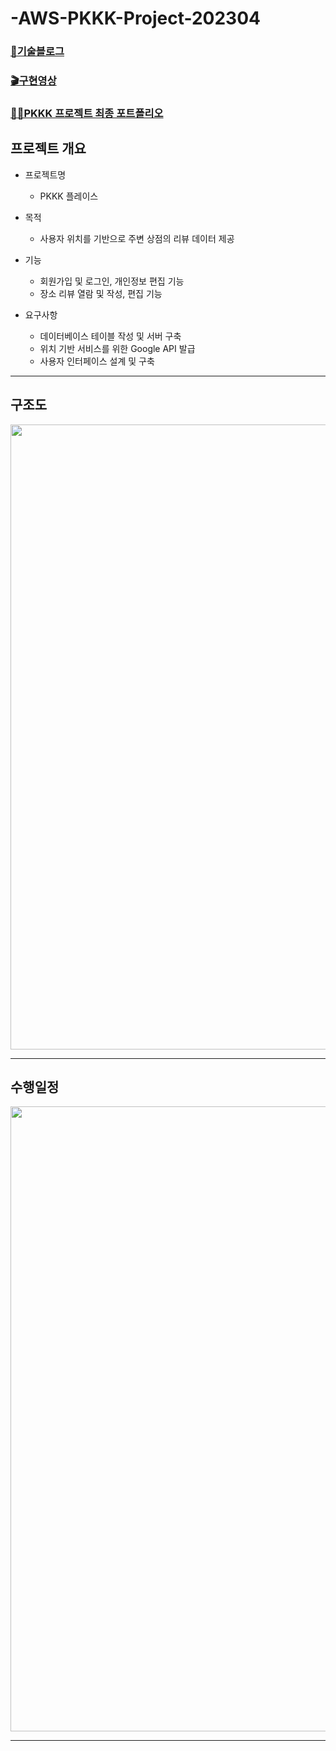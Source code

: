 # -AWS-PKKK-Project-202304

### [📖기술블로그](https://donotthinkjustdo.tistory.com/entry/Stage4-%EC%82%B0%ED%83%9C%ED%8A%B9-%EC%9B%B9%EA%B0%9C%EB%B0%9CPKKK%ED%94%84%EB%A1%9C%EC%A0%9D%ED%8A%B82023042820230607)

### [🎬구현영상](https://donotthinkjustdo.tistory.com/entry/Stage4-%EC%82%B0%ED%83%9C%ED%8A%B9-%EC%9B%B9%EA%B0%9C%EB%B0%9CPKKK%ED%94%84%EB%A1%9C%EC%A0%9D%ED%8A%B82023042820230607#stage3-1.-ec2-%EB%B0%B0%ED%8F%AC-%EA%B5%AC%EC%A1%B0-5)

### [👨‍🏫PKKK 프로젝트 최종 포트폴리오](https://github.com/0476a/-AWS-PKKK-Project-202304/files/11858531/PKKK.pdf)


## 프로젝트 개요

- 프로젝트명
  - PKKK 플레이스

- 목적
  - 사용자 위치를 기반으로 주변 상점의 리뷰 데이터 제공

- 기능
  - 회원가입 및 로그인, 개인정보 편집 기능
  - 장소 리뷰 열람 및 작성, 편집 기능

- 요구사항
  - 데이터베이스 테이블 작성 및 서버 구축
  - 위치 기반 서비스를 위한 Google API 발급
  - 사용자 인터페이스 설계 및 구축

___

## 구조도
<img src="https://github.com/0476a/-AWS-PKKK-Project-202304/assets/120405087/7db6fbb6-8877-4629-86fb-4e76ae7e6df9" style="width: 1000px;"/>

___

## 수행일정
<img src="https://github.com/0476a/-AWS-PKKK-Project-202304/assets/120405087/dcb3b5f0-a4de-4e64-85f3-417f30570956" style="width: 1000px;"/>

___


